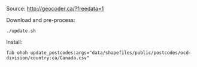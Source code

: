 Source: http://geocoder.ca/?freedata=1

Download and pre-process:

    ./update.sh

Install:

    fab ohoh update_postcodes:args="data/shapefiles/public/postcodes/ocd-division/country:ca/Canada.csv"
